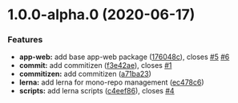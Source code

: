 # 1.0.0-alpha.0 (2020-06-17)


### Features

* **app-web:** add base app-web package ([176048c](https://github.com/joshvillahermosa/code-template-r/commit/176048c771b63f318f8acc954b49e71cb3e3672e)), closes [#5](https://github.com/joshvillahermosa/code-template-r/issues/5) [#6](https://github.com/joshvillahermosa/code-template-r/issues/6)
* **commit:** add commitizen ([f3e42ae](https://github.com/joshvillahermosa/code-template-r/commit/f3e42ae48d0206376062fbe5c492a1a0ab80fbe0)), closes [#1](https://github.com/joshvillahermosa/code-template-r/issues/1)
* **commitizen:** add commitizen ([a71ba23](https://github.com/joshvillahermosa/code-template-r/commit/a71ba23c8552e4178c781af64d524ebe93f741fe))
* **lerna:** add lerna for mono-repo management ([ec478c6](https://github.com/joshvillahermosa/code-template-r/commit/ec478c6a970e86bfa0d30b29513da33aee3ebe3b))
* **scripts:** add lerna scripts ([c4eef86](https://github.com/joshvillahermosa/code-template-r/commit/c4eef8699afb4249392e753c9410dafcd68352d7)), closes [#4](https://github.com/joshvillahermosa/code-template-r/issues/4)



